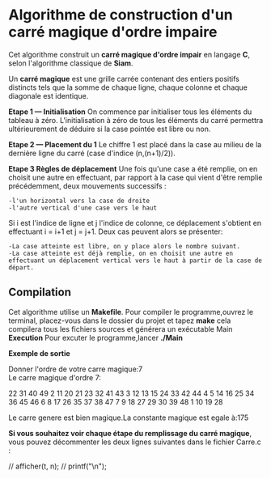 # Algorithme de construction d'un carré magique d'ordre impaire
Cet algorithme construit un **carré magique d'ordre impair** en langage **C**, selon l'algorithme classique de **Siam**.

Un **carré magique** est une grille carrée contenant des entiers positifs distincts tels que la somme de chaque ligne, chaque colonne et chaque diagonale est identique.

**Etape 1  — Initialisation**
On commence par initialiser tous les éléments du tableau à zéro. 
L'initialisation à zéro de tous les éléments du carré permettra ultérieurement 
de déduire si la case pointée est libre ou non.

**Etape 2 — Placement du 1**
Le chiffre 1 est placé dans la case au milieu  de la dernière ligne du carré (case d'indice (n,(n+1)/2)).

**Etape 3 Règles de déplacement**
Une fois qu'une case a été remplie, on en choisit une autre en effectuant, 
par rapport à la case qui vient d'être remplie précédemment, deux mouvements successifs :

    -l'un horizontal vers la case de droite
    -l'autre vertical d'une case vers le haut

Si i est l'indice de ligne et j l'indice de colonne, ce déplacement s'obtient en effectuant i = i+1 et j = j+1. 
Deux cas peuvent alors se présenter:

    -La case atteinte est libre, on y place alors le nombre suivant.
    -La case atteinte est déjà remplie, on en choisit une autre en effectuant un déplacement vertical vers le haut à partir de la case de départ.
  
## Compilation

Cet algorithme utilise  un **Makefile**. Pour compiler le programme,ouvrez le terminal,
placez-vous dans le dossier du projet et tapez **make** cela compilera tous les fichiers sources et générera
un exécutable Main
**Execution**
Pour excuter le programme,lancer **./Main**

**Exemple de sortie**

Donner l'ordre de votre carre magique:7                  
Le carre magique d'ordre 7:        

22 31 40 49 2 11 20 
21 23 32 41 43 3 12 
13 15 24 33 42 44 4 
5 14 16 25 34 36 45 
46 6 8 17 26 35 37 
38 47 7 9 18 27 29 
30 39 48 1 10 19 28 

Le carre genere est bien magique.La constante magique est egale à:175

**Si vous souhaitez voir chaque étape du remplissage du carré magique**, 
vous pouvez décommenter les deux lignes suivantes dans le fichier Carre.c :

// afficher(t, n);
// printf("\n");

